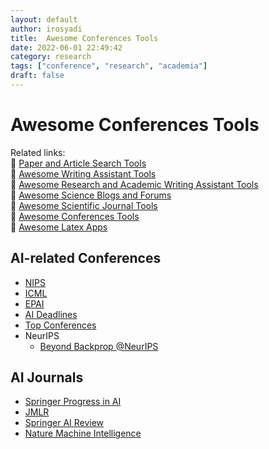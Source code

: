 ```yaml
---
layout: default
author: irosyadi
title:  Awesome Conferences Tools
date: 2022-06-01 22:49:42
category: research
tags: ["conference", "research", "academia"]
draft: false
---
```


# Awesome Conferences Tools

Related links:  
🔗 [Paper and Article Search Tools](../academia/paper-search.md)  
🔗 [Awesome Writing Assistant Tools](/app/writing-assitant-app)  
🔗 [Awesome Research and Academic Writing Assistant Tools](../academia/paper-tool.md)  
🔗 [Awesome Science Blogs and Forums](/research/science-blog)  
🔗 [Awesome Scientific Journal Tools](../academia/journal-tool.md)  
🔗 [Awesome Conferences Tools](/research/conference-tool)  
🔗 [Awesome Latex Apps](../academia/latex-tool.md)  

## AI-related Conferences
- [NIPS](https://nips.cc/)
- [ICML](https://icml.cc/)
- [EPAI](http://dmip.webs.upv.es/EPAI2020/)
- [AI Deadlines](https://aideadlin.es/?sub=ML,CV,NLP,RO,SP,DM)
- [Top Conferences](http://www.guide2research.com/topconf/machine-learning)
- NeurIPS
    - [Beyond Backprop @NeurIPS](https://beyondbackprop.github.io/)

## AI Journals
- [Springer Progress in AI](https://www.springer.com/journal/13748)
- [JMLR](https://www.jmlr.org/)
- [Springer AI Review](https://www.springer.com/journal/10462)
- [Nature Machine Intelligence](https://www.nature.com/natmachintell/)
